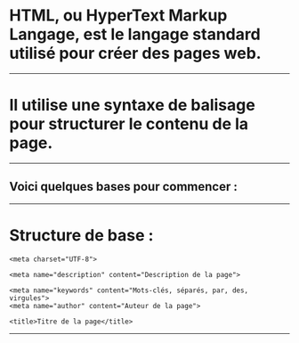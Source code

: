 # **HTML, ou HyperText Markup Langage, est le langage standard utilisé pour créer des pages web.**

---
# **Il utilise une syntaxe de balisage pour structurer le contenu de la page.** 

---
## **Voici quelques bases pour commencer :**

---
# Structure de base :

<!DOCTYPE html>

<html lang="fr">

<head>

    <meta charset="UTF-8">

    <meta name="description" content="Description de la page">

    <meta name="keywords" content="Mots-clés, séparés, par, des, virgules">
    <meta name="author" content="Auteur de la page">

    <title>Titre de la page</title>

</head>

<body>

<!-- Contenu de la page -->

</body>

</html>

---